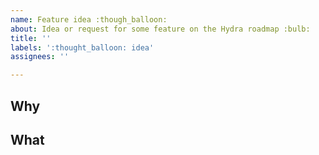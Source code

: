 ```yaml
---
name: Feature idea :though_balloon:
about: Idea or request for some feature on the Hydra roadmap :bulb:
title: ''
labels: ':thought_balloon: idea'
assignees: ''

---
```


## Why
<!-- Explain why you (or the user) need/want this (e.g. problem, challenge, pain, benefit) -->

## What
<!-- Explain what this is roughly about (e.g. description of a new API endpoint or message format). -->
